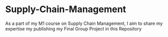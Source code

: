 # Supply-Chain-Management
As a part of my M1 course on Supply Chain Management, I aim to share my expertise my publishing my Final Group Project in this Repository
